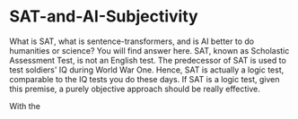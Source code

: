 # SAT-and-AI-Subjectivity
What is SAT, what is sentence-transformers, and is AI better to do humanities or science? You will find answer here.
SAT, known as Scholastic Assessment Test, is not an English test. The predecessor of SAT is used to test soldiers' IQ during World War One. Hence, SAT is actually a logic test, comparable to the IQ tests you do these days. If SAT is a logic test, given this premise, a purely objective approach should be really effective.


With the 
